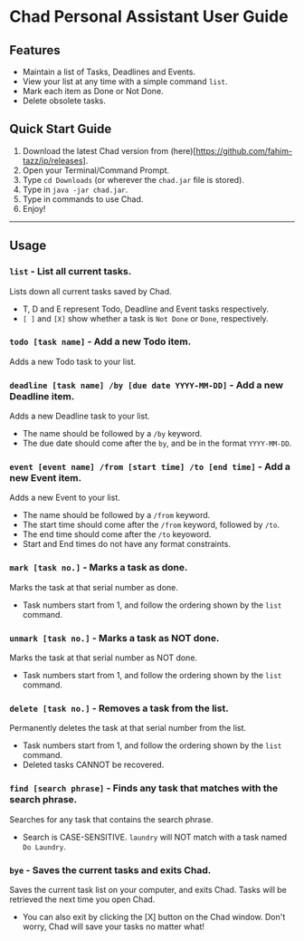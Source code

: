 # Chad Personal Assistant User Guide

## Features 

- Maintain a list of Tasks, Deadlines and Events.
- View your list at any time with a simple command `list`.
- Mark each item as Done or Not Done.
- Delete obsolete tasks.

## Quick Start Guide
1. Download the latest Chad version from (here)[https://github.com/fahim-tazz/ip/releases].
2. Open your Terminal/Command Prompt.
3. Type `cd Downloads` (or wherever the `chad.jar` file is stored).
4. Type in `java -jar chad.jar`.
5. Type in commands to use Chad.
6. Enjoy!

---

## Usage

### `list` - List all current tasks.

Lists down all current tasks saved by Chad.
- T, D and E represent Todo, Deadline and Event tasks respectively.
- `[ ]` and `[X]` show whether a task is `Not Done` or `Done`, respectively.


### `todo [task name]` - Add a new Todo item.

Adds a new Todo task to your list.

### `deadline [task name] /by [due date YYYY-MM-DD]` - Add a new Deadline item.

Adds a new Deadline task to your list. 
- The name should be followed by a ` /by ` keyword. 
- The due date should come after the ` by `, and be in the format `YYYY-MM-DD`.

### `event [event name] /from [start time] /to [end time]` - Add a new Event item.

Adds a new Event to your list.
- The name should be followed by a ` /from ` keyword.
- The start time should come after the ` /from ` keyword, followed by ` /to `.
- The end time should come after the ` /to ` keyoword.
- Start and End times do not have any format constraints.

### `mark [task no.]` - Marks a task as done.

Marks the task at that serial number as done.
- Task numbers start from 1, and follow the ordering shown by the `list` command.

### `unmark [task no.]` - Marks a task as NOT done.

Marks the task at that serial number as NOT done.
- Task numbers start from 1, and follow the ordering shown by the `list` command.

### `delete [task no.]` - Removes a task from the list.

Permanently deletes the task at that serial number from the list.
- Task numbers start from 1, and follow the ordering shown by the `list` command.
- Deleted tasks CANNOT be recovered.

### `find [search phrase]` - Finds any task that matches with the search phrase.

Searches for any task that contains the search phrase.
- Search is CASE-SENSITIVE. `laundry` will NOT match with a task named `Do Laundry`.

### `bye` - Saves the current tasks and exits Chad.

Saves the current task list on your computer, and exits Chad. Tasks will be retrieved the next time you open Chad.
- You can also exit by clicking the [X] button on the Chad window. Don't worry, Chad will save your tasks no matter what!
